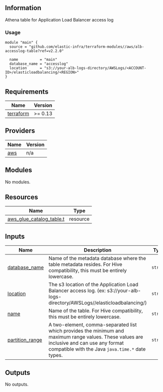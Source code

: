 <!-- BEGINNING OF PRE-COMMIT-TERRAFORM DOCS HOOK -->
## Information

Athena table for Application Load Balancer access log

### Usage

```hcl
module "main" {
  source = "github.com/elastic-infra/terraform-modules//aws/alb-accesslog-table?ref=v2.2.0"

  name          = "main"
  database_name = "accesslog"
  location      = "s3://your-alb-logs-directory/AWSLogs/<ACCOUNT-ID>/elasticloadbalancing/<REGION>"
}
```

## Requirements

| Name | Version |
|------|---------|
| <a name="requirement_terraform"></a> [terraform](#requirement\_terraform) | >= 0.13 |

## Providers

| Name | Version |
|------|---------|
| <a name="provider_aws"></a> [aws](#provider\_aws) | n/a |

## Modules

No modules.

## Resources

| Name | Type |
|------|------|
| [aws_glue_catalog_table.t](https://registry.terraform.io/providers/hashicorp/aws/latest/docs/resources/glue_catalog_table) | resource |

## Inputs

| Name | Description | Type | Default | Required |
|------|-------------|------|---------|:--------:|
| <a name="input_database_name"></a> [database\_name](#input\_database\_name) | Name of the metadata database where the table metadata resides. For Hive compatibility, this must be entirely lowercase. | `string` | n/a | yes |
| <a name="input_location"></a> [location](#input\_location) | The s3 location of the Application Load Balancer access log. (ex: s3://your-alb-logs-directory/AWSLogs/<ACCOUNT-ID>/elasticloadbalancing/<REGION>) | `string` | n/a | yes |
| <a name="input_name"></a> [name](#input\_name) | Name of the table. For Hive compatibility, this must be entirely lowercase. | `string` | n/a | yes |
| <a name="input_partition_range"></a> [partition\_range](#input\_partition\_range) | A two-element, comma-separated list which provides the minimum and maximum range values. These values are inclusive and can use any format compatible with the Java `java.time.*` date types. | `string` | `"NOW-1MONTH,NOW"` | no |

## Outputs

No outputs.

<!-- END OF PRE-COMMIT-TERRAFORM DOCS HOOK -->
